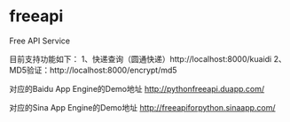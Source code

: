freeapi
=======

Free API Service

目前支持功能如下：
1、快递查询（圆通快递）http://localhost:8000/kuaidi
2、MD5验证：http://localhost:8000/encrypt/md5


对应的Baidu App Engine的Demo地址
http://pythonfreeapi.duapp.com/

对应的Sina App Engine的Demo地址
http://freeapiforpython.sinaapp.com/
